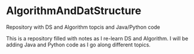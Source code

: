 # AlgorithmAndDatStructure
Repository with DS and Algorithm topcis and Java/Python code

This is a repository filled with notes as I re-learn DS and Algorithm. I will be adding Java and Python code as I go along different topics. 
